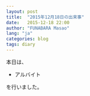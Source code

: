 ```yaml
---
layout: post
title:  "2015年12月18日の出来事"
date:   2015-12-18 22:00
author: "FUNABARA Masao"
lang: "ja"
categories: blog
tags: diary
---
```


本日は、

* アルバイト

を行いました。
